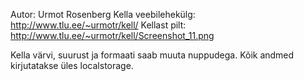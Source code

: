 Autor: Urmot Rosenberg
Kella veebilehekülg: http://www.tlu.ee/~urmotr/kell/
Kellast pilt: http://www.tlu.ee/~urmotr/kell/Screenshot_11.png

Kella värvi, suurust ja formaati saab muuta nuppudega. Kõik andmed kirjutatakse üles localstorage.
